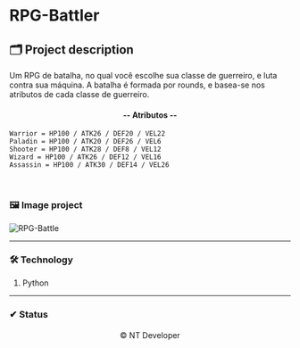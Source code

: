 # RPG-Battler

## 🗂 Project description

<p>
	Um RPG de batalha, no qual você escolhe sua classe de guerreiro, e luta contra sua máquina.
    A batalha é formada por rounds, e basea-se nos atributos de cada classe de guerreiro.
    <h4 align="center">-- Atributos --</h4>

    Warrior = HP100 / ATK26 / DEF20 / VEL22
    Paladin = HP100 / ATK20 / DEF26 / VEL6
    Shooter = HP100 / ATK28 / DEF8 / VEL12
    Wizard = HP100 / ATK26 / DEF12 / VEL16
    Assassin = HP100 / ATK30 / DEF14 / VEL26
</p>

<br>

### 🖼 Image project
![RPG-Battle](Caminho/da/imagem)

---

### 🛠 Technology

1. Python

---

### ✔ Status

<h4></h4>

<footer align="center" >&copy; NT Developer</footer>